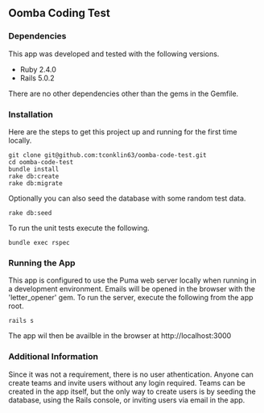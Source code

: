 ## Oomba Coding Test

### Dependencies
This app was developed and tested with the following versions.

* Ruby 2.4.0
* Rails 5.0.2

There are no other dependencies other than the gems in the Gemfile.

### Installation

Here are the steps to get this project up and running for the first time locally.

````
git clone git@github.com:tconklin63/oomba-code-test.git
cd oomba-code-test
bundle install
rake db:create
rake db:migrate
````
Optionally you can also seed the database with some random test data.

````
rake db:seed
````
To run the unit tests execute the following.

````
bundle exec rspec
````
### Running the App
This app is configured to use the Puma web server locally when running in a development environment. Emails will be opened in the browser with the 'letter_opener' gem. To run the server, execute the following from the app root.

````
rails s
````
The app wil then be availble in the browser at http://localhost:3000
### Additional Information
Since it was not a requirement, there is no user athentication. Anyone can create teams and invite users without any login required. Teams can be created in the app itself, but the only way to create users is by seeding the database, using the Rails console, or inviting users via email in the app.